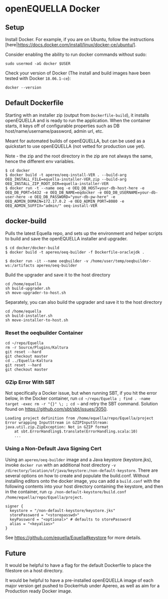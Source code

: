 # openEQUELLA Docker

## Setup
Install Docker.  For example, if you are on Ubuntu, follow the instructions [here|https://docs.docker.com/install/linux/docker-ce/ubuntu/].  

Consider enabling the ability to run docker commands without sudo:
```
sudo usermod -aG docker $USER
```

Check your version of Docker (The install and build images have been tested with Docker `18.06.1-ce`):
```
docker --version
```

## Default Dockerfile
Starting with an installer zip (output from `Dockerfile-build`), it installs openEQUELLA and is ready to run the application.  When the container starts, it keys off of configurable properties such as DB host/name/username/password, admin url, etc.

Meant for automated builds of openEQUELLA, but can be used as a quickstart to use openEQUELLA (not vetted for production use yet).

Note - the zip and the root directory in the zip are not always the same, hence the different env variables.  

```
$ cd docker
$ docker build -t apereo/oeq-install-VER . --build-arg OEQ_INSTALL_FILE=equella-installer-VER.zip --build-arg OEQ_INSTALL_ZIP_ROOT_DIR=equella-installer-VER
$ docker run -t --name oeq -e OEQ_DB_HOST=your-db-host-here -e OEQ_DB_PORT=5432 -e OEQ_DB_NAME=eqdocker -e OEQ_DB_USERNAME=your-db-user-here -e OEQ_DB_PASSWORD="your-db-pw-here" -e OEQ_ADMIN_DOMAIN=172.17.0.2 -e OEQ_ADMIN_PORT=8080 -e OEQ_ADMIN_SUFFIX="admin/" oeq-install-VER
```

## docker-build
Pulls the latest Equella repo, and sets up the environment and helper scripts to build and save the openEQUELLA installer and upgrader.
```
$ cd docker/docker-build
$ docker build -t apereo/oeq-builder -f Dockerfile-oraclejdk . 

$ docker run -it --name oeqbuilder -v /home/user/temp/oeqbuilder-ws:/artifacts apereo/oeq-builder
```
Build the upgrader and save it to the host directory
```
cd /home/equella
sh build-upgrader.sh
sh move-upgrader-to-host.sh
```

Separately, you can also build the upgrader and save it to the host directory
```
cd /home/equella
sh build-installer.sh
sh move-installer-to-host.sh
```

### Reset the oeqbuilder Container
```
cd ~/repo/Equella
rm -r Source/Plugins/Kaltura
git reset --hard
git checkout master
cd ../Equella-Kaltura
git reset --hard
git checkout master
```

### GZip Error With SBT
Not specifically a Docker issue, but when running SBT, if you hit the error below, in the Docker container, run `cd ~/repo/Equella ; find . -name target -exec rm -r "{}" \; ; cd ~` and retry the SBT command.  Solution found on https://github.com/sbt/sbt/issues/3050.
```
Loading project definition from /home/equella/repo/Equella/project
Error wrapping InputStream in GZIPInputStream: java.util.zip.ZipException: Not in GZIP format
    at sbt.ErrorHandling$.translate(ErrorHandling.scala:10)
    ...
```

### Using a Non-Default Java Signing Cert
Using an `apereo/oeq-builder` image and a Java keystore (keystore.jks), invoke `docker run` with an additional host directory `-v /directory/location/of/java/keystore:/non-default-keystore`.  There are several options on how to create and populate the build.conf.  Without installing editors onto the docker image, you can add a `build.conf` with the following contents into your host directory containing the keystore, and then in the container, run `cp /non-default-keystore/build.conf /home/equella/repo/Equella/project`.
```
signer {
  keystore = "/non-default-keystore/keystore.jks"
  storePassword = "<storepasswd>"
  keyPassword = "<optional>" # defaults to storePassword
  alias = "<keyalias>"
}
```

See https://github.com/equella/Equella#keystore for more details.


## Future
It would be helpful to have a flag for the default Dockerfile to place the filestore on a host directory.

It would be helpful to have a pre-installed openEQUELLA image of each major version get pushed to DockerHub under Apereo, as well as aim for a Production ready Docker image. 


